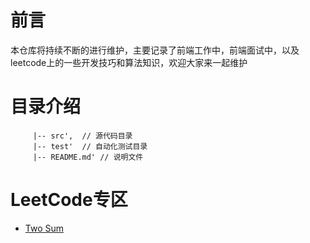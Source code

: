 # 前言

本仓库将持续不断的进行维护，主要记录了前端工作中，前端面试中，以及leetcode上的一些开发技巧和算法知识，欢迎大家来一起维护

# 目录介绍
```
     |-- src',  // 源代码目录
     |-- test'  // 自动化测试目录
     |-- README.md' // 说明文件
```
# LeetCode专区
- [Two Sum](https://github.com/Z6T/leetcode/blob/master/src/easy/lesson1.js)